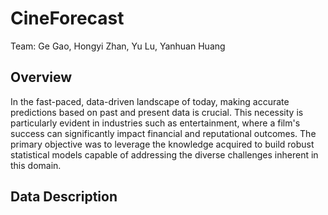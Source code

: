 # CineForecast

Team: Ge Gao, Hongyi Zhan, Yu Lu, Yanhuan Huang

## Overview

In the fast-paced, data-driven landscape of today, making accurate predictions based on past and present data is crucial. This necessity is particularly evident in industries such as entertainment, where a film's success can significantly impact financial and reputational outcomes. The primary objective was to leverage the knowledge acquired to build robust statistical models capable of addressing the diverse challenges inherent in this domain. 

## Data Description
